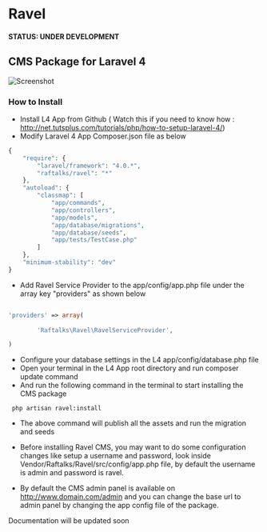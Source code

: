 # Ravel

#### STATUS: UNDER DEVELOPMENT

## CMS Package for Laravel 4

![Screenshot](http://screencloud.net//img/screenshots/875bcabf90c92c50f2caac31d1fdd46e.png)

### How to Install

- Install L4 App from Github ( Watch this if you need to know how : http://net.tutsplus.com/tutorials/php/how-to-setup-laravel-4/)
- Modify Laravel 4 App Composer.json file as below

```php
{
	"require": {
		"laravel/framework": "4.0.*",
		"raftalks/ravel": "*"
	},
	"autoload": {
		"classmap": [
			"app/commands",
			"app/controllers",
			"app/models",
			"app/database/migrations",
			"app/database/seeds",
			"app/tests/TestCase.php"
		]
	},
	"minimum-stability": "dev"
}

```

- Add Ravel Service Provider to the app/config/app.php file under the array key "providers" as shown below

```php

'providers' => array(
		
		'Raftalks\Ravel\RavelServiceProvider',

)

```
- Configure your database settings in the L4 app/config/database.php file
- Open your terminal in the L4 App root directory and run composer update command
- And run the following command in the terminal to start installing the CMS package

```
 php artisan ravel:install
```

- The above command will publish all the assets and run the migration and seeds
- Before installing Ravel CMS, you may want to do some configuration changes like setup a username and password, look inside Vendor/Raftalks/Ravel/src/config/app.php file, by default the username is admin and password is ravel.

- By default the CMS admin panel is available on http://www.domain.com/admin and you can change the base url to admin panel by changing the app config file of the package.

Documentation will be updated soon
